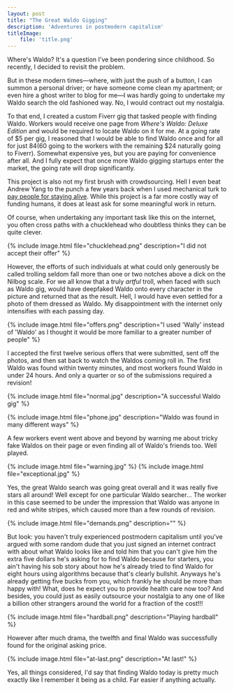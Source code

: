 ```yaml
---
layout: post
title: "The Great Waldo Gigging"
description: 'Adventures in postmodern capitalism'
titleImage:
    file: 'title.png'
---
```


Where's Waldo? It's a question I've been pondering since childhood. So recently, I decided to revisit the problem.

But in these modern times—where, with just the push of a button, I can summon a personal driver; or have someone come clean my apartment; or even hire a ghost writer to blog for me—I was hardly going to undertake my Waldo search the old fashioned way. No, I would contract out my nostalgia.

To that end, I created a custom Fiverr gig that tasked people with finding Waldo. Workers would receive one page from *Where's Waldo: Deluxe Edition* and would be required to locate Waldo on it for me. At a going rate of $5 per gig, I reasoned that I would be able to find Waldo once and for all for just $84 ($60 going to the workers with the remaining $24 naturally going to Fiverr). Somewhat expensive yes, but you are paying for convenience after all. And I fully expect that once more Waldo gigging startups enter the market, the going rate will drop significantly.

This project is also not my first brush with crowdsourcing. Hell I even beat Andrew Yang to the punch a few years back when I used mechanical turk to [pay people for staying alive](/staying-alive). While this project is a far more costly way of funding humans, it does at least ask for some meaningful work in return.

Of course, when undertaking any important task like this on the internet, you often cross paths with a chucklehead who doubtless thinks they can be quite clever.

{% include image.html file="chucklehead.png" description="I did not accept their offer" %}

However, the efforts of such individuals at what could only generously be called trolling seldom fall more than one or two notches above a dick on the Nilbog scale. For we all know that a truly *artful* troll, when faced with such as Waldo gig, would have deepfaked Waldo onto every character in the picture and returned that as the result. Hell, I would have even settled for a photo of them dressed as Waldo. My disappointment with the internet only intensifies with each passing day.

{% include image.html file="offers.png" description="I used 'Wally' instead of 'Waldo' as I thought it would be more familiar to a greater number of people" %}

I accepted the first twelve serious offers that were submitted, sent off the photos, and then sat back to watch the Waldos coming roll in. The first Waldo was found within twenty minutes, and most workers found Waldo in under 24 hours. And only a quarter or so of the submissions required a revision!

{% include image.html file="normal.jpg" description="A successful Waldo gig" %}

{% include image.html file="phone.jpg" description="Waldo was found in many different ways" %}

A few workers event went above and beyond by warning me about tricky fake Waldos on their page or even finding all of Waldo's friends too. Well played.

{% include image.html file="warning.jpg" %}
{% include image.html file="exceptional.jpg" %}

Yes, the great Waldo search was going great overall and it was really five stars all around! Well except for one particular Waldo searcher... The worker in this case seemed to be under the impression that Waldo was anyone in red and white stripes, which caused more than a few rounds of revision.

{% include image.html file="demands.png" description="" %}

But look: you haven't truly experienced postmodern capitalism until you've argued with some random dude that you just signed an internet contract with about what Waldo looks like and told him that you can't give him the extra five dollars he's asking for to find Waldo because for starters, you ain't having his sob story about how he's already tried to find Waldo for eight hours using algorithms because that's clearly bullshit. Anyways he's already getting five bucks from you, which frankly he should be more than happy with! What, does he expect you to provide health care now too? And besides, you could just as easily outsource your nostalgia to any one of like a billion other strangers around the world for a fraction of the cost!!! 

{% include image.html file="hardball.png" description="Playing hardball" %}

However after much drama, the twelfth and final Waldo was successfully found for the original asking price.

{% include image.html file="at-last.png" description="At last!" %}

Yes, all things considered, I'd say that finding Waldo today is pretty much exactly like I remember it being as a child. Far easier if anything actually.